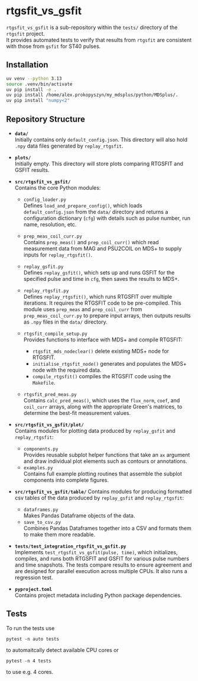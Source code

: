 # rtgsfit_vs_gsfit

`rtgsfit_vs_gsfit` is a sub-repository within the `tests/` directory of the `rtgsfit` project.  
It provides automated tests to verify that results from `rtgsfit` are consistent with those from `gsfit` for ST40 pulses.

## Installation

```bash
uv venv --python 3.13
source .venv/bin/activate
uv pip install -e .
uv pip install /home/alex.prokopyszyn/my_mdsplus/python/MDSplus/.
uv pip install "numpy<2"
```

## Repository Structure

- **`data/`**  
  Initially contains only `default_config.json`. This directory will also hold `.npy` data files generated by `replay_rtgsfit`.

- **`plots/`**  
  Initially empty. This directory will store plots comparing RTGSFIT and GSFIT results.

- **`src/rtgsfit_vs_gsfit/`**  
  Contains the core Python modules:

  - `config_loader.py`  
    Defines `load_and_prepare_config()`, which loads `default_config.json` from the `data/` directory and returns a configuration dictionary (`cfg`) with details such as pulse number, run name, resolution, etc.

  - `prep_meas_coil_curr.py`  
    Contains `prep_meas()` and `prep_coil_curr()` which read measurement data from MAG and PSU2COIL on MDS+ to supply inputs for `replay_rtgsfit()`.

  - `replay_gsfit.py`  
    Defines `replay_gsfit()`, which sets up and runs GSFIT for the specified pulse and time in `cfg`, then saves the results to MDS+.

  - `replay_rtgsfit.py`  
    Defines `replay_rtgsfit()`, which runs RTGSFIT over multiple iterations. It requires the RTGSFIT code to be pre-compiled. This module uses `prep_meas` and `prep_coil_curr` from `prep_meas_coil_curr.py` to prepare input arrays, then outputs results as `.npy` files in the `data/` directory.

  - `rtgsfit_compile_setup.py`  
    Provides functions to interface with MDS+ and compile RTGSFIT:  
    - `rtgsfit_mds_nodeclear()` delete existing MDS+ node for RTGSFIT. 
    - `initialise_rtgsfit_node()` generates and populates the MDS+ node with the required data. 
    - `compile_rtgsfit()` compiles the RTGSFIT code using the `Makefile`.

  - `rtgsfit_pred_meas.py`  
    Contains `calc_pred_meas()`, which uses the `flux_norm`, `coef`, and `coil_curr` arrays, along with the appropriate Green's matrices, to determine the best-fit measurement values.


- **`src/rtgsfit_vs_gsfit/plot/`**  
  Contains modules for plotting data produced by `replay_gsfit` and `replay_rtgsfit`:  
  - `components.py`  
    Provides reusable subplot helper functions that take an `ax` argument and draw individual plot elements such as contours or annotations.
  - `examples.py`  
    Contains full example plotting routines that assemble the subplot components into complete figures.

- **`src/rtgsfit_vs_gsfit/table/`**
  Contains modules for producing formatted csv tables of the data produced by `replay_gsfit` and `replay_rtgsfit`:
  - `dataframes.py`  
    Makes Pandas Dataframe objects of the data.
  - `save_to_csv.py`  
    Combines Pandas Dataframes together into a CSV and formats them to make them more readable.

- **`tests/test_integration_rtgsfit_vs_gsfit.py`**  
  Implements `test_rtgsfit_vs_gsfit(pulse, time)`, which initializes, compiles, and runs both RTGSFIT and GSFIT for various pulse numbers and time snapshots. The tests compare results to ensure agreement and are designed for parallel execution across multiple CPUs. It also runs a regression test.

- **`pyproject.toml`**  
  Contains project metadata including Python package dependencies.

## Tests

To run the tests use 
```
pytest -n auto tests
```
to automaitcally detect available CPU cores or
```
pytest -n 4 tests
``` 
to use e.g. 4 cores.